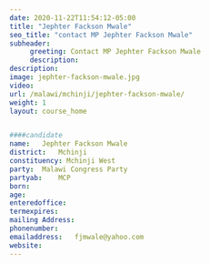 ```yaml
---
date: 2020-11-22T11:54:12-05:00
title: "Jephter Fackson Mwale"
seo_title: "contact MP Jephter Fackson Mwale"
subheader:
     greeting: Contact MP Jephter Fackson Mwale
     description: 
description: 
image: jephter-fackson-mwale.jpg
video: 
url: /malawi/mchinji/jephter-fackson-mwale/
weight: 1
layout: course_home


####candidate
name:	Jephter Fackson Mwale
district:	Mchinji
constituency: Mchinji West
party:	Malawi Congress Party
partyab:	MCP
born:
age: 
enteredoffice:	
termexpires:	
mailing Address:
phonenumber:	
emailaddress:	fjmwale@yahoo.com
website:	
---
```


